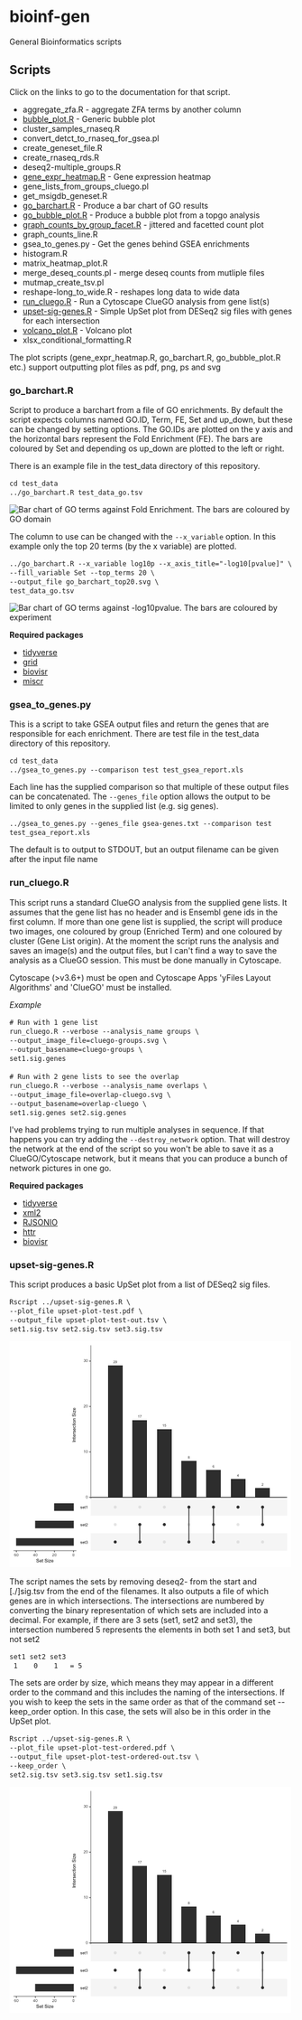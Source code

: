# bioinf-gen

General Bioinformatics scripts

## Scripts

Click on the links to go to the documentation for that script.

* aggregate_zfa.R - aggregate ZFA terms by another column
* [bubble_plot.R](docs/bubble_plot/bubble_plot.md) - Generic bubble plot
* cluster_samples_rnaseq.R
* convert_detct_to_rnaseq_for_gsea.pl
* create_geneset_file.R
* create_rnaseq_rds.R
* deseq2-multiple_groups.R
* [gene_expr_heatmap.R](docs/gene_expr_heatmap/gene_expr_heatmap.md) - Gene expression heatmap
* gene_lists_from_groups_cluego.pl
* get_msigdb_geneset.R
* [go_barchart.R](https://github.com/richysix/bioinf-gen#go_barchartr) - Produce a bar chart of GO results
* [go_bubble_plot.R](docs/go_bubble_plot/go_bubble_plot.md) - Produce a bubble plot from a topgo analysis
* [graph_counts_by_group_facet.R](docs/graph_counts_by_group_facet/graph_counts_by_group_facet.md) - jittered and facetted count plot
* graph_counts_line.R
* gsea_to_genes.py - Get the genes behind GSEA enrichments
* histogram.R
* matrix_heatmap_plot.R
* merge_deseq_counts.pl - merge deseq counts from mutliple files
* mutmap_create_tsv.pl
* reshape-long_to_wide.R - reshapes long data to wide data
* [run_cluego.R](https://github.com/richysix/bioinf-gen#run_cluegor) - Run a Cytoscape ClueGO analysis from gene list(s)
* [upset-sig-genes.R](https://github.com/richysix/bioinf-gen#upset-sig-genesr) - Simple UpSet plot from DESeq2 sig files with genes for each intersection
* [volcano_plot.R](docs/volcano_plot/volcano_plot.md) - Volcano plot
* xlsx_conditional_formatting.R

The plot scripts (gene_expr_heatmap.R, go_barchart.R, go_bubble_plot.R etc.) support outputting plot files as
pdf, png, ps and svg

### go_barchart.R

Script to produce a barchart from a file of GO enrichments. By default the
script expects columns named GO.ID, Term, FE, Set and up_down, but these can be
changed by setting options. The GO.IDs are plotted on the y axis and the
horizontal bars represent the Fold Enrichment (FE). The bars are coloured by
Set and depending os up_down are plotted to the left or right.

There is an example file in the test_data directory of this repository.

```
cd test_data
../go_barchart.R test_data_go.tsv
```

![Bar chart of GO terms against Fold Enrichment. The bars are coloured by GO
domain](test_data/go_barchart.png "Default GO bar chart")

The column to use can be changed with the `--x_variable` option. In this
example only the top 20 terms (by the x variable) are plotted.
```
../go_barchart.R --x_variable log10p --x_axis_title="-log10[pvalue]" \
--fill_variable Set --top_terms 20 \
--output_file go_barchart_top20.svg \
test_data_go.tsv
```

![Bar chart of GO terms against -log10pvalue. The bars are coloured by
experiment](test_data/go_barchart_top20.png "GO bar chart of top 20 terms by -log10p")

**Required packages**
* [tidyverse](https://www.tidyverse.org/)
* [grid](https://www.tidyverse.org/)
* [biovisr](https://github.com/richysix/biovisr)
* [miscr](https://github.com/richysix/miscr)

### gsea_to_genes.py

This is a script to take GSEA output files and return the genes that are
responsible for each enrichment.
There are test file in the test_data directory of this repository.
```
cd test_data
../gsea_to_genes.py --comparison test test_gsea_report.xls
```
Each line has the supplied comparison so that multiple of these output files
can be concatenated.
The `--genes_file` option allows the output to be limited to only genes in the
supplied list (e.g. sig genes).
```
../gsea_to_genes.py --genes_file gsea-genes.txt --comparison test test_gsea_report.xls
```
The default is to output to STDOUT, but an output filename can be given after
the input file name

### run_cluego.R

This script runs a standard ClueGO analysis from the supplied gene lists. It assumes that the gene list
has no header and is Ensembl gene ids in the first column. If more than one gene list is supplied,
the script will produce two images, one coloured by group (Enriched Term) and one coloured by cluster (Gene List origin).
At the moment the script runs the analysis and saves an image(s) and the output files, but I
can't find a way to save the analysis as a ClueGO session. This must be done manually in Cytoscape.

Cytoscape (>v3.6+) must be open and Cytoscape Apps 'yFiles Layout Algorithms' and 'ClueGO' must be installed.

*Example*
```
# Run with 1 gene list
run_cluego.R --verbose --analysis_name groups \
--output_image_file=cluego-groups.svg \
--output_basename=cluego-groups \
set1.sig.genes

# Run with 2 gene lists to see the overlap
run_cluego.R --verbose --analysis_name overlaps \
--output_image_file=overlap-cluego.svg \
--output_basename=overlap-cluego \
set1.sig.genes set2.sig.genes
```

I've had problems trying to run multiple analyses in sequence. If that happens you can try adding the `--destroy_network` option. 
That will destroy the network at the end of the script so you won't be able to save it as a ClueGO/Cytoscape network, but it means that you can produce a bunch of network pictures in one go.

**Required packages**
* [tidyverse](https://www.tidyverse.org/)
* [xml2](https://github.com/r-lib/xml2)
* [RJSONIO](https://cran.r-project.org/web/packages/RJSONIO/index.html)
* [httr](https://github.com/r-lib/httr)
* [biovisr](https://github.com/richysix/biovisr)

### upset-sig-genes.R

This script produces a basic UpSet plot from a list of DESeq2 sig files.

```
Rscript ../upset-sig-genes.R \
--plot_file upset-plot-test.pdf \
--output_file upset-plot-test-out.tsv \
set1.sig.tsv set2.sig.tsv set3.sig.tsv
```

![UpSet plot of 3 sets, showing the sizes of each set and the sizes of the intersections between the sets](test_data/upset-plot-test.png "UpSet plot of 3 sets")

The script names the sets by removing deseq2- from the start and [./]sig.tsv from the end of the filenames.
It also outputs a file of which genes are in which intersections.
The intersections are numbered by converting the binary representation of which sets are included into a decimal.
For example, if there are 3 sets (set1, set2 and set3), the intersection numbered 5 represents the elements in both set 1 and set3, but not set2
```
set1 set2 set3
 1    0    1   = 5
```

The sets are order by size, which means they may appear in a different order to the command and this includes the naming of the intersections.
If you wish to keep the sets in the same order as that of the command set --keep_order option. In this case, the sets will also be in this order in the UpSet plot.

```
Rscript ../upset-sig-genes.R \
--plot_file upset-plot-test-ordered.pdf \
--output_file upset-plot-test-ordered-out.tsv \
--keep_order \
set2.sig.tsv set3.sig.tsv set1.sig.tsv
```

![UpSet plot of 3 sets, showing the sizes of each set and the sizes of the intersections between the sets](test_data/upset-plot-test-ordered.png "UpSet plot of 3 sets not ordered by set size")



